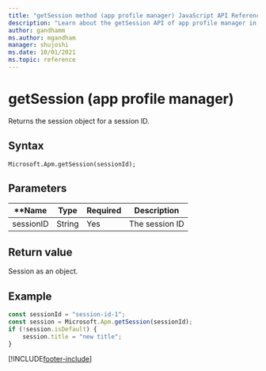 ```yaml
---
title: "getSession method (app profile manager) JavaScript API Reference | MicrosoftDocs"
description: "Learn about the getSession API of app profile manager in Customer Service workspace."
author: gandhamm
ms.author: mgandham
manager: shujoshi
ms.date: 10/01/2021
ms.topic: reference
---
```


# getSession (app profile manager)

Returns the session object for a session ID.

## Syntax

`Microsoft.Apm.getSession(sessionId);`

## Parameters

| **Name        | **Type** | **Required** | **Description** |
|------------------|----------|--------------| --------------- |
| sessionID        | String   | Yes          | The session ID  |

## Return value

Session as an object.

## Example

```JavaScript
const sessionId = "session-id-1";
const session = Microsoft.Apm.getSession(sessionId);
if (!session.isDefault) {
    session.title = "new title";
}
```

[!INCLUDE[footer-include](../../../includes/footer-banner.md)]
